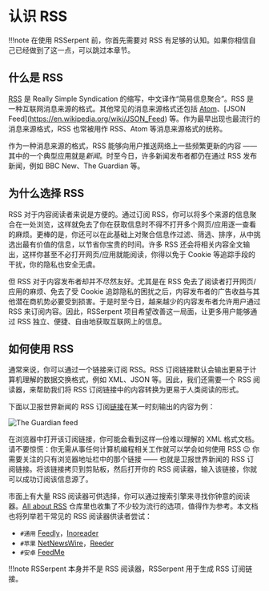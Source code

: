 # 认识 RSS

!!!note
    在使用 RSSerpent 前，你首先需要对 RSS 有足够的认知。如果你相信自己已经做到了这一点，可以跳过本章节。

## 什么是 RSS

[RSS](https://en.wikipedia.org/wiki/RSS) 是 Really Simple Syndication 的缩写，中文译作“简易信息聚合”。RSS 是一种互联网消息来源的格式。其他常见的消息来源格式还包括 [Atom](https://en.wikipedia.org/wiki/Atom_(Web_standard))、[JSON Feed](https://en.wikipedia.org/wiki/JSON_Feed) 等。作为最早出现也最流行的消息来源格式，RSS 也常被用作 RSS、Atom 等消息来源格式的统称。

作为一种消息来源的格式，RSS 能够向用户推送网络上一些频繁更新的内容 —— 其中的一个典型应用就是*新闻*。时至今日，许多新闻发布者都仍在通过 RSS 发布新闻，例如 BBC New、The Guardian 等。

## 为什么选择 RSS

RSS 对于内容阅读者来说是方便的。通过订阅 RSS，你可以将多个来源的信息聚合在一处浏览，这样就免去了你在获取信息时不得不打开多个网页/应用逐一查看的麻烦。更棒的是，你还可以在此基础上对聚合信息作过滤、筛选、排序，从中挑选出最有价值的信息，以节省你宝贵的时间。许多 RSS 还会将相关内容全文输出，这样你甚至不必打开网页/应用就能阅读，你得以免于 Cookie 等追踪手段的干扰，你的隐私也安全无虞。

但 RSS 对于内容发布者却并不尽然友好。尤其是在 RSS 免去了阅读者打开网页/应用的麻烦、免去了受 Cookie 追踪隐私的困扰之后，内容发布者的广告收益与其他潜在商机势必要受到损害。于是时至今日，越来越少的内容发布者允许用户通过 RSS 来订阅内容。因此，RSSerpent 项目希望改善这一局面，让更多用户能够通过 RSS 独立、便捷、自由地获取互联网上的信息。

## 如何使用 RSS

通常来说，你可以通过一个链接来订阅 RSS。RSS 订阅链接默认会输出更易于计算机理解的数据交换格式，例如 XML、JSON 等。因此，我们还需要一个 RSS 阅读器，来帮助我们将 RSS 订阅链接中的内容转换为更易于人类阅读的形式。

下面以卫报世界新闻的 RSS 订阅[链接](https://www.theguardian.com/world/rss)在某一时刻输出的内容为例：

![The Guardian feed](https://cdn.jsdelivr.net/gh/rsserpent/asset@latest/the-guardian-feed.png)

在浏览器中打开该订阅链接，你可能会看到这样一份难以理解的 XML 格式文档。请不要惊慌：你无需从事任何计算机编程相关工作就可以学会如何使用 RSS 😉 你需要关注的只有浏览器地址栏中的那个链接 —— 也就是卫报世界新闻的 RSS 订阅链接。将该链接拷贝到剪贴板，然后打开你的 RSS 阅读器，输入该链接，你就可以成功订阅该信息源了。

市面上有大量 RSS 阅读器可供选择，你可以通过搜索引擎来寻找你钟意的阅读器。[All about RSS](https://github.com/AboutRSS/ALL-about-RSS#-rss-readers) 仓库里也收集了不少较为流行的选项，值得作为参考。本文档也将列举若干常见的 RSS 阅读器供读者尝试：

- `#通用` [Feedly](https://feedly.com/)，[Inoreader](https://www.inoreader.com/)
- `#苹果` [NetNewsWire](https://netnewswire.com/)，[Reeder](https://reederapp.com/)
- `#安卓` [FeedMe](https://play.google.com/store/apps/details?id=com.seazon.feedme)

!!!note
    RSSerpent 本身并不是 RSS 阅读器，RSSerpent 用于生成 RSS 订阅链接。

